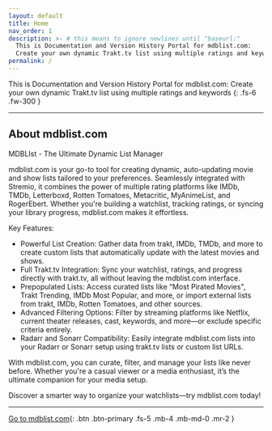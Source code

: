```yaml
---
layout: default
title: Home
nav_order: 1
description: >- # this means to ignore newlines until "baseurl:"
  This is Documentation and Version History Portal for mdblist.com:
  Create your own dynamic Trakt.tv list using multiple ratings and keywords
permalink: /
---
```


This is Documentation and Version History Portal for mdblist.com:
  Create your own dynamic Trakt.tv list using multiple ratings and keywords
{: .fs-6 .fw-300 }

---

## About mdblist.com

MDBLIst - The Ultimate Dynamic List Manager

mdblist.com is your go-to tool for creating dynamic, auto-updating movie and show lists tailored to your preferences. Seamlessly integrated with Stremio, it combines the power of multiple rating platforms like IMDb, TMDb, Letterboxd, Rotten Tomatoes, Metacritic, MyAnimeList, and RogerEbert. Whether you're building a watchlist, tracking ratings, or syncing your library progress, mdblist.com makes it effortless.

Key Features:
* Powerful List Creation: Gather data from trakt, IMDb, TMDb, and more to create custom lists that automatically update with the latest movies and shows.
* Full Trakt.tv Integration: Sync your watchlist, ratings, and progress directly with trakt.tv, all without leaving the mdblist.com interface.
* Prepopulated Lists: Access curated lists like “Most Pirated Movies", Trakt Trending, IMDb Most Popular, and more, or import external lists from trakt, IMDb, Rotten Tomatoes, and other sources.
* Advanced Filtering Options: Filter by streaming platforms like Netflix, current theater releases, cast, keywords, and more—or exclude specific criteria entirely.
* Radarr and Sonarr Compatibility: Easily integrate mdblist.com lists into your Radarr or Sonarr setup using trakt.tv lists or custom list URLs.

With mdblist.com, you can curate, filter, and manage your lists like never before. Whether you're a casual viewer or a media enthusiast, it’s the ultimate companion for your media setup.

Discover a smarter way to organize your watchlists—try mdblist.com today! 

---


[Go to mdblist.com](https://mdblist.com){: .btn .btn-primary .fs-5 .mb-4 .mb-md-0 .mr-2 }
